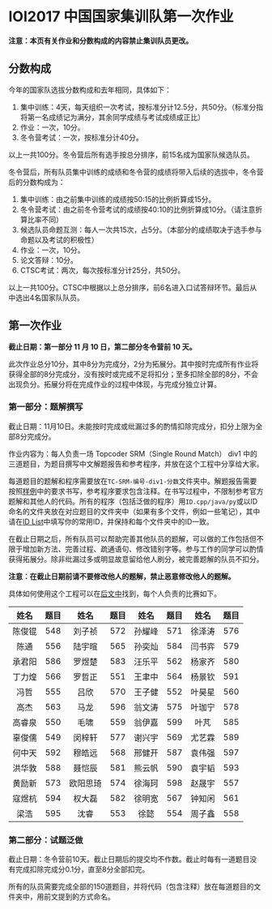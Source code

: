 # IOI2017 中国国家集训队第一次作业
**注意：本页有关作业和分数构成的内容禁止集训队员更改。**
## 分数构成
今年的国家队选拔分数构成和去年相同，具体如下：

1. 集中训练：4天，每天组织一次考试，按标准分计12.5分，共50分。（标准分指将第一名成绩记为满分，其余同学成绩与考试成绩成正比）
1. 作业：一次，10分。
1. 冬令营考试：一次，按标准分计40分。

以上一共100分。冬令营后所有选手按总分排序，前15名成为国家队候选队员。

冬令营后，所有队员集中训练的成绩和冬令营的成绩将带入后续的选拔中，冬令营后的分数构成为：

1. 集中训练：由之前集中训练的成绩按50:15的比例折算成15分。
1. 冬令营考试：由之前冬令营考试的成绩按40:10的比例折算成10分。（请注意折算比率不同）
1. 候选队员命题互测：每人一次共15次，占5分。（本部分的成绩取决于选手参与命题以及考试的积极性）
1. 作业：一次，10分。
1. 论文答辩：10分。
1. CTSC考试：两次，每次按标准分计25分，共50分。

以上一共100分。CTSC中根据以上总分排序，前6名进入口试答辩环节。最后从中选出4名国家队队员。

## 第一次作业
**截止日期：第一部分 11 月 10 日，第二部分冬令营前 10 天。**

此次作业总分10分，其中8分为完成分，2分为拓展分。其中按时完成所有作业将获得全部的8分完成分，没有按时或完成不足将扣分；至多扣除全部的8分，不会出现负分。拓展分将在完成作业的过程中体现，与完成分独立计算。

### 第一部分：题解撰写
截止日期：11月10日。未能按时完成或纰漏过多的酌情扣除完成分，扣分上限为全部8分完成分。

作业内容为：每人负责一场 Topcoder SRM（Single Round Match） div1 中的三道题目，为题目撰写中文解题报告和参考程序，并放在这个工程中分享给大家。

每道题目的题解和程序需要放在`TC-SRM-编号-div1-分数`文件夹中。解题报告需要按照[样例](/TC-SRM-000-div1-1000/solution.html)中的要求书写，参考程序要求包含注释。在书写过程中，不限制参考官方题解和其他人的代码。所有的程序（包括泛做的程序）用`ID.cpp/java/py`或以ID命名的文件夹放在对应题目的文件夹中（如果有多个文件，例如一些笔记），其中请在[ID List](/id_list.html)中填写你的常用ID，并保持和每个文件夹中的ID一致。

在截止日期之后，所有队员可以帮助完善其他队员的题解，可以做的工作包括但不限于增加新方法、完善过程、疏通语句、修改错别字等。参与工作的同学可以酌情获得拓展分。除非纰漏过多或明显故意留给他人刷分，被完善题解的队员不扣分。

**注意：在截止日期前请不要修改他人的题解，禁止恶意修改他人的题解。**

具体如何使用这个工程可以在[后文中](#第一次作业)找到，每个人负责的比赛如下。

|姓名|题目|姓名|题目|姓名|题目|姓名|题目
|:-:|:-:|:-:|:-:|:-:|:-:|:-:|:-:|
|陈俊锟|548|刘子祯|572|孙耀峰|571|徐泽涛|576|
|陈通|556|陆宇暄|565|孙奕灿|584|闫书弈|579|
|承君阳|586|罗煜楚|583|汪乐平|562|杨家齐|580|
|丁力煌|566|罗哲正|551|王聿中|564|杨景钦|591|
|冯哲|555|吕欣|570|王子健|552|叶昊星|560|
|高杰|563|马龙|596|翁文涛|575|叶珈宁|578|
|高睿泉|550|毛啸|559|翁伊嘉|599|叶芃|585|
|辜俊儒|549|闵梓轩|577|谢兴宇|569|尤艺霖|589|
|何中天|592|穆皓远|568|邢健开|587|袁伟强|597|
|洪华敦|588|聂恺辰|581|熊云帆|590|袁宇韬|593|
|黄励新|573|欧阳思琦|574|徐海珂|598|赵晟宇|557|
|寇煜杭|594|权大磊|582|徐明宽|567|钟知闲|561|
|梁浩|595|沈睿|553|徐懿|554|周子鑫|558|

### 第二部分：试题泛做
截止日期：冬令营前10天。截止日期后的提交均不作数。截止时每有一道题目没有完成扣除完成分0.1分，直至8分全部扣完。

所有的队员需要完成全部的150道题目，并将代码（包含注释）放在每道题目的文件夹中，用前文提到的方式命名。